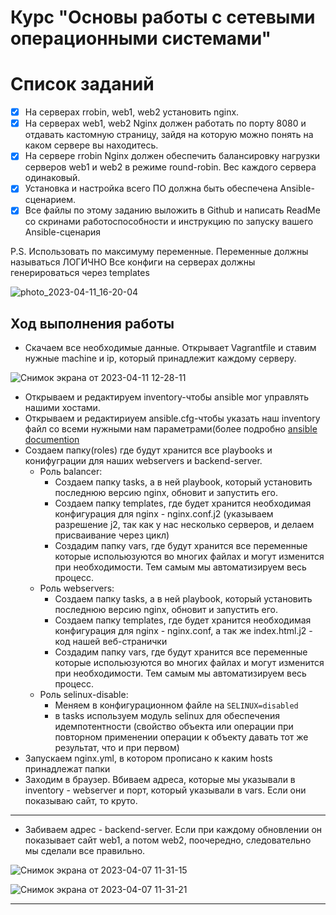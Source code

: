 # Курс "Основы работы с сетевыми операционными системами"

# Список заданий
- [X] На серверах rrobin, web1, web2 установить nginx.
- [X] На серверах web1, web2 Nginx должен работать по порту 8080 и отдавать кастомную страницу, зайдя на которую можно понять на каком сервере вы находитесь.
- [X] На сервере rrobin Nginx должен обеспечить балансировку нагрузки серверов web1 и web2 в режиме round-robin. Вес каждого сервера одинаковый.
- [X] Установка и настройка всего ПО должна быть обеспечена Ansible-сценарием.
- [x] Все файлы по этому заданию выложить в Github и написать ReadMe со скринами работоспособности и инструкцию по запуску вашего Ansible-сценария

P.S. Использовать по максимуму переменные. Переменные должны называться ЛОГИЧНО Все конфиги на серверах должны генерироваться через templates

![photo_2023-04-11_16-20-04](https://user-images.githubusercontent.com/114299007/231192748-7706abf7-870b-46b6-a68e-e3b8e256a9c9.jpg)

Ход выполнения работы
---------------------------
+ Скачаем все необходимые данные. Открывает Vagrantfile и ставим нужные machine и ip, который принадлежит каждому серверу.

![Снимок экрана от 2023-04-11 12-28-11](https://user-images.githubusercontent.com/114299007/231192619-30f95d51-7838-44fe-ab37-19e24acfce6a.png)

+ Открываем и редактируем inventory-чтобы ansible мог управлять нашими хостами.
+ Открываем и редактириуем ansible.cfg-чтобы указать наш inventory файл со всеми нужными нам параметрами(более подробно [ansible documention](https://docs.ansible.com/ansible/2.6/reference_appendices/config.html)
+ Создаем папку(roles) где будут хранится все playbooks и конифуграции для наших webservers и backend-server.
    - Роль balancer:
        * Создаем папку tasks, а в ней playbook, который установить последнюю версию nginx, обновит и запустить его.
        * Создаем папку templates, где будет хранится необходимая конфигурация для nginx - nginx.conf.j2 (указываем разрешение j2, так как у нас несколько серверов, и делаем присваивание через цикл)
        * Создадим папку vars, где будут хранится все переменные которые испольюзуются во многих файлах и могут изменится при необходимости. Тем самым мы автоматизируем весь процесс. 
    - Роль webservers:
        * Cоздаем папку tasks, а в ней playbook, который установить последнюю версию nginx, обновит и запустить его.
        * Создаем папку templates, где будет хранится необходимая конфигурация для nginx - nginx.conf, а так же index.html.j2 - код нашей веб-странички
        * Создадим папку vars, где будут хранится все переменные которые испольюзуются во многих файлах и могут изменится при необходимости. Тем самым мы автоматизируем весь процесс. 
    - Роль selinux-disable:
        * Меняем в конфигурационном файле на `SELINUX=disabled`
        * в tasks используем модуль selinux для обеспечения идемпотентности (свойство объекта или операции при повторном применении операции к объекту давать тот же результат, что и при первом)
+ Запускаем nginx.yml, в котором прописано к каким hosts принадлежат папки
+ Заходим в браузер. Вбиваем адреса, которые мы указывали в inventory - webserver и порт, который указывали в vars. Если они показываю сайт, то круто.

--------------------------

+ Забиваем адрес - backend-server. Если при каждому обновлении он показывает сайт web1, а потом web2, поочередно, следовательно мы сделали все правильно.

![Снимок экрана от 2023-04-07 11-31-15](https://user-images.githubusercontent.com/114299007/231191724-83532910-55c2-4b46-bed2-06a44c680ac4.png)

![Снимок экрана от 2023-04-07 11-31-21](https://user-images.githubusercontent.com/114299007/231191762-fde4dd91-bee5-47e8-8143-98581a294442.png)

---------------------------